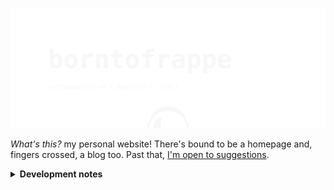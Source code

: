 ![borntofrappe](https://raw.githubusercontent.com/borntofrappe/borntofrappe/master/banner.svg)

_What's this?_ my personal website! There's bound to be a homepage and, fingers crossed, a blog too. Past that, [I'm open to suggestions](https://github.com/borntofrappe/borntofrappe/issues/new?labels=suggestion).

<details>
<summary>
<strong>Development notes</strong>
</summary>

Following [the documentation](https://kit.svelte.dev/docs) with excessive detail.

## Getting started

> dated September 21st 2021

```bash
npm init svelte@next
```

Running the code prompts a series of questions to scaffold the project

- Directory not empty. Continue? **y**

- Which Svelte app template? **Skeleton project**

- Use TypeScript? **No**

- Add ESLint for code linting? **Yes**

- Add Prettier for code formatting? **Yes**

The command line highlights a few steps to continue

1. `npm install`

2. optional commit (this is already a git & Github repository)

3. `npm run dev -- --open`

The existing `README.md` is replaced with the documentation for [`create-svelte`](https://github.com/sveltejs/kit/tree/master/packages/create-svelte), but the markup is one `Ctrl-Z` key away. The documentation does provide a few helpful notes though:

- to create a production version you need to first install an [_adapter_](https://kit.svelte.dev/docs#adapters). Afterwards:

  ```bash
  npm run build
  ```

- to preview the built application:

  ```bash
  npm run preview
  ```

## Up and running

> dated September 22nd 2021

I intend to deploy the website through Netlify, and the relevant adapter is [`adapter-netlify`](https://github.com/sveltejs/kit/tree/master/packages/adapter-netlify).

```bash
npm i -D @sveltejs/adapter-netlify@next
```

From the Github repo, the relevant configuration happens in `svelte.config.js`.

Import:

```js
import adapter from '@sveltejs/adapter-netlify';
```

Add the adapter to the field describing the `kit`:

```js
export default {
	kit: {
		adapter: adapter(),
		target: '#svelte'
	}
};
```

The project's `README` highlights a couple of warnings, among which one describing the node version.

> Netlify defaults to Node 12.16. SvelteKit requires Node v12.20 to build.

Among the [proposed options](https://docs.netlify.com/configure-builds/manage-dependencies/#node-js-and-javascript), I decided to require a valid node version with a [`netlify.toml`](https://docs.netlify.com/configure-builds/file-based-configuration/) config file.

```toml
[context.production]
  environment = { NODE_VERSION = "14.16.0" }
```

The config file is also required to specify which command to run on build.

```toml
[build]
  command = "npm run build"
  publish = "build/"
```

With this setup, build:

```bash
npm run build
```

Preview:

```bash
npm run preview
```

Directing Netlify to the Github repo should then be enough to have the project live.

## More than a bump

> dated October 2nd 2021

```bash
npm update
```

Svelte, but most prominently the kit and the adapter are updated with the most recent commits.

The design of the website is updated in the markup and stylesheet.

## Blog

> dated October 3rd 2021

Installing [`mdsvex`](https://github.com/pngwn/mdsvex) allows to process, or rather pre-process, markdown files in the `routes/blog` folder. `.md`, but also and most prominently `.svx` files, which allows to use Svelte syntax in between markdown syntax.

```bash
npm i -D mdsvex
```

The config file is updated to consider the different extensions, both for mdsvex, but also for the larger kit.

Creating `routes/blog.svelte` rather than `routes/blog/index.svelte` allows me to include a layout file applied on the blog posts only.

```text
blog.svelte
blog/
    __layout.svelte

    markdown-post.md
    svexy-post.svx
```

In `blog.svelte` the idea is to show a list of links redirecting to each and every article in the blog folder. At the top of the component the `load` function allows to retrieve the necessary files through the [`import.meta.glob`](https://vitejs.dev/guide/features.html#glob-import) functionality provided by vite.

### Update — Session

Instead of looking for articles in the load function, it is possible to include the array in the session object. The logic is moved to `src/hooks/index.js`, and the blog, or any other page for that matter, can then access the list in the initial script.

```js
export async function load({ session }) {
	const { posts } = session;

	// return props
}
```

### Update — Structure

The blog is restructured to have `blog/index.svelte` and `blog/[slug].svelte`, with the goal of fetching an article matching the `slug` parameter. The articles are moved into a separate folder, `src/blog`, which immediately means the hook needs to be updated.

```diff
-import.meta.glob('/src/blog/*.{md,svx}'))
+import.meta.glob('/src/routes/blog/*.{md,svx}'))
```

In `[slug].svelte` the idea is to then return a specific post or a 404 page.

404 page meaning an object with a specific status and error message.

```js
return {
	status: 404,
	error: new Error('Post not found')
};
```

Post using the `import.meta.glob` syntax. Heer I decided to use the array in the `session` object to first check if the post exist.

```js
const { slug } = page.params;
const match = session.posts.find((post) => post.slug === slug);
```

If there is an object with the same `slug`, the idea is to use the mentioned glob syntax and extract the specific object referring to the post. Here it is useful to have a reference to the post's path since the glob statement returns an object with the path as the key. Store the path in the session object, alongside the slug.

```js
return {
	path,
	slug,
	...metadata
};
```

Use the path of the matching post to pick the post from the glob-bed object.

```js
const posts = import.meta.glob('/src/blog/*.{md,svx}');
const post = await posts[match.path]();
```

It may look a tad convoluted, but this structure allows to retrieve the metadata and the content through the `default` field.

```js
const { default: Component, metadata } = post;
```

The end result can be included in the markup, directly as a svelte component.

```svelte
<Component />
```

_Please note:_ the command line highlights the following message.

```text
<Component/> will not be reactive if Component changes. Use <svelte:component this={Component}/> if you want this reactivity.
```

Which leads to the special svelte element.

```svelte
<svelte:component this={Component} />
```

<!-- TODOS:
- blog page blog/index.svelte
- blog page blog/[slug].svelte


- title, date and keywords
- mdsvex configurations and plugins

- design pages

- <svelte:component this={Component} />



-->

</details>
